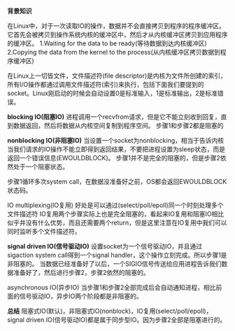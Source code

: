 **背景知识**

在Linux中，对于一次读取IO的操作，数据并不会直接拷贝到程序的程序缓冲区。它首先会被拷贝到操作系统内核的缓冲区中，然后才从内核缓冲区拷贝到应用程序的缓冲区。
1.Waiting for the data to be ready(等待数据到达内核缓冲区)
2.Copying the data from the kernel to the process(从内核缓冲区拷贝数据到程序缓冲区)

在Linux上一切皆文件，文件描述符(file descriptor)是内核为文件所创建的索引，所有I/O操作都通过调用文件描述符(索引)来执行，包括下面我们要提到的socket。Linux刚启动的时候会自动设置0是标准输入，1是标准输出，2是标准错误。


**blocking IO(阻塞IO)**
进程调用一个recvfrom请求，但是它不能立刻收到回复，直到数据返回，然后将数据从内核空间复制到程序空间。
步骤1和步骤2都是阻塞的

**nonblocking IO(非阻塞IO)**
当设置一个socket为nonblocking，相当于告诉内核当我们请求的IO操作不能立即得到返回结果，不要把进程设置为sleep状态，而是返回一个错误信息(EWOULDBLOCK)。
步骤1并不是完全的阻塞的，但是步骤2依然处于一个阻塞状态。

步骤1循环多次system call，在数据没准备好之前，OS都会返回EWOULDBLOCK状态码。


IO multiplexing(IO复用)
好处是可以通过(select/poll/epoll)同一个时刻处理多个文件描述符
IO复用两个步骤实际上也是完全阻塞的，看起来IO复用和阻塞IO相比似乎并没有什么优势，而且还需要两个return，但是这里注意在IO复用中我们可以同时监听多个文件描述符。

**signal driven IO(信号驱动IO)**
设置socket为一个信号驱动IO，并且通过sigaction system call得到一个signal handler，这个操作立刻完成。所以步骤1是非阻塞的。
当数据已经准备好了以后，一个SIGIO信号传送给应用进程告诉我们数据准备好了，然后进行步骤2，步骤2依然的阻塞的。

asynchronous IO(异步IO)
当步骤1和步骤2全部完成后会自动通知进程，相比前面的信号驱动IO，异步IO两个阶段都是非阻塞的。

**总结**
阻塞式IO(默认)，非阻塞式IO(nonblock)，IO复用(select/poll/epoll)，signal driven IO(信号驱动IO)都是属于同步型IO。因为步骤2全部是阻塞进行的。

